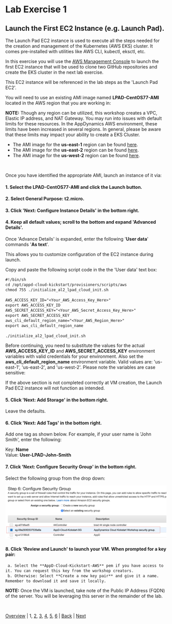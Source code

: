 # Lab Exercise 1
## Launch the First EC2 Instance (e.g. Launch Pad).

The Launch Pad EC2 instance is used to execute all the steps needed for the creation and management of the Kubernetes (AWS EKS) cluster. It comes pre-installed with utilities like AWS CLI, kubectl, eksctl, etc.

In this exercise you will use the [AWS Management Console](https://aws.amazon.com/console/) to launch the first EC2 instance that will be used to clone two GitHub repositories and create the EKS cluster in the next lab exercise.

This EC2 instance will be referenced in the lab steps as the 'Launch Pad EC2'.

You will need to use an existing AMI image named **LPAD-CentOS77-AMI** located in the AWS region that you are working in:

**NOTE:** Though any region can be utilized, this workshop creates a VPC, Elastic IP address, and NAT Gateway. You may run into issues with default limits for these resources. In the AppDynamics AWS environment, these limits have been increased in several regions. In general, please be aware that these limits may impact your ability to create a EKS Cluster.

- The AMI image for the **us-east-1** region can be found [here](https://us-east-1.console.aws.amazon.com/ec2/v2/home?region=us-east-1#Images:sort=tag:Name).
- The AMI image for the **us-east-2** region can be found [here](https://us-east-2.console.aws.amazon.com/ec2/v2/home?region=us-east-2#Images:sort=tag:Name).
- The AMI image for the **us-west-2** region can be found [here](https://us-west-2.console.aws.amazon.com/ec2/v2/home?region=us-west-2#Images:sort=tag:Name).

<br>

Once you have identified the appropriate AMI, launch an instance of it via:

#### 1. Select the **LPAD-CentOS77-AMI** and click the **Launch** button.
#### 2. Select General Purpose: **t2.micro**.
#### 3. Click '**Next: Configure Instance Details**' in the bottom right.
#### 4. Keep all default values; scroll to the bottom and expand '**Advanced Details**'.

Once 'Advance Details' is expanded, enter the following '**User data**' commands '**As text**'.

This allows you to customize configuration of the EC2 instance during launch.

Copy and paste the following script code in the the 'User data' text box:

```
#!/bin/sh
cd /opt/appd-cloud-kickstart/provisioners/scripts/aws
chmod 755 ./initialize_al2_lpad_cloud_init.sh

AWS_ACCESS_KEY_ID="<Your_AWS_Access_Key_Here>"
export AWS_ACCESS_KEY_ID
AWS_SECRET_ACCESS_KEY="<Your_AWS_Secret_Access_Key_Here>"
export AWS_SECRET_ACCESS_KEY
aws_cli_default_region_name="<Your_AWS_Region_Here>"
export aws_cli_default_region_name

./initialize_al2_lpad_cloud_init.sh
```

Before continuing, you need to substitute the values for the actual **AWS_ACCESS_KEY_ID** and **AWS_SECRET_ACCESS_KEY**
environment variables with valid credentials for your environment.
Also set the **aws_cli_default_region_name** environment variable. Valid values are: 'us-east-1', 'us-east-2', and 'us-west-2'.
Please note the variables are case sensitive:

If the above section is not completed correctly at VM creation, the Launch Pad EC2 instance will not function as intended.

#### 5. Click '**Next: Add Storage**' in the bottom right.

Leave the defaults.

#### 6. Click '**Next: Add Tags**' in the bottom right.

Add one tag as shown below. For example, if your user name is 'John Smith', enter the following:

Key: **Name**  
Value: **User-LPAD-John-Smith**

#### 7. Click '**Next: Configure Security Group**' in the bottom right.

Select the following group from the drop down:

![Security Group](./images/security-group-01.png)

#### 8. Click '**Review and Launch**' to launch your VM. When prompted for a key pair:  

     a. Select the **AppD-Cloud-Kickstart-AWS** pem if you have access to it. You can request this key from the workshop creators.  
     b. Otherwise: Select **Create a new key pair** and give it a name. Remember to download it and save it locally.  

**NOTE:** Once the VM is launched, take note of the Public IP Address (FQDN) of the server. You will be leveraging this server in the remainder of the lab.

<br>

[Overview](aws-eks-monitoring.md) | 1, [2](lab-exercise-02.md), [3](lab-exercise-03.md), [4](lab-exercise-04.md), [5](lab-exercise-05.md), [6](lab-exercise-06.md) | [Back](aws-eks-monitoring.md) | [Next](lab-exercise-02.md)
